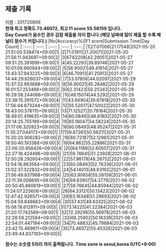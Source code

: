 


  
## 제출 기록  
이름 : 201720806  
**현재 최고 정확도 73.46072, 최고 f1 score 55.58159 입니다.**  
**Day Count가 음수인 경우 감점 제출을 의미 합니다.(해당 날짜에 많이 제출 할 수록 페널티 점수가 커집니다.)**
|No|Accuracy(%)|F1 score|Submission Time|Day Count|
| :---: | :---: | :---: | :---: | :---: |
|1|27.07006|21.17549|2021-05-20 21:51:00.538474+09:00|1|
|2|71.01911|21.20071|2021-05-20 21:56:11.943697+09:00|2|
|3|67.62208|42.29051|2021-05-27 09:51:25.391699+09:00|1|
|4|45.22293|39.89746|2021-05-27 10:01:09.960944+09:00|2|
|5|56.90021|49.41814|2021-05-27 13:43:37.943225+09:00|3|
|6|46.70913|41.25913|2021-05-27 14:44:29.626037+09:00|4|
|7|53.07856|44.02097|2021-05-29 15:37:33.993688+09:00|1|
|8|56.90021|45.26482|2021-05-29 16:01:57.253488+09:00|2|
|9|62.31423|50.25343|2021-05-29 16:29:58.244086+09:00|3|
|10|49.15074|44.5292|2021-05-29 23:38:15.391572+09:00|4|
|11|43.94904|39.67618|2021-05-30 17:56:44.873244+09:00|1|
|12|55.52017|47.50022|2021-05-30 18:43:00.576115+09:00|2|
|13|71.12527|20.78164|2021-05-30 18:49:01.419635+09:00|3|
|14|60.08493|46.81802|2021-05-30 20:14:25.755199+09:00|4|
|15|65.18047|54.58224|2021-05-30 21:17:06.320923+09:00|5|
|16|60.08493|48.95247|2021-05-31 11:35:27.044172+09:00|1|
|17|59.87261|50.56211|2021-05-31 15:20:20.906282+09:00|2|
|18|60.72187|52.12961|2021-05-31 18:50:40.193368+09:00|3|
|19|64.862|55.22886|2021-05-31 22:06:20.958426+09:00|4|
|20|64.1189|52.60507|2021-05-31 22:27:16.424496+09:00|5|
|21|59.76645|51.23928|2021-06-01 12:50:28.292604+09:00|1|
|22|57.96178|48.26752|2021-06-01 12:54:16.863564+09:00|2|
|23|60.08493|52.76336|2021-06-01 13:02:37.322832+09:00|3|
|24|54.14013|48.63192|2021-06-01 21:56:49.837988+09:00|4|
|25|63.90658|55.58159|2021-06-01 22:11:39.008695+09:00|5|
|26|69.63907|54.3779|2021-06-02 00:50:45.860619+09:00|1|
|27|59.76645|44.85944|2021-06-02 11:24:07.225606+09:00|2|
|28|64.33121|50.13423|2021-06-02 12:47:42.926571+09:00|3|
|29|63.16348|51.29693|2021-06-02 15:04:59.848663+09:00|4|
|30|57.431|49.63325|2021-06-02 15:08:18.612811+09:00|5|
|31|73.14225|41.22384|2021-06-03 21:20:17.742569+09:00|1|
|32|72.29299|55.56978|2021-06-03 22:28:59.212584+09:00|2|
|33|68.25902|50.16339|2021-06-03 22:54:01.447194+09:00|3|
|34|70.48832|45.79884|2021-06-03 23:42:15.469611+09:00|4|
|35|73.46072|55.45326|2021-06-03 23:49:44.937193+09:00|5|


**점수는 소숫점 5자리 까지 출력됩니다.**
**Time zone is seoul,korea (UTC+9:00)**
